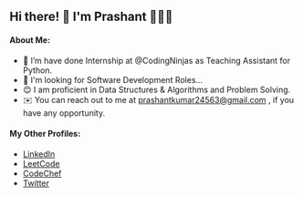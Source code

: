 ## Hi there! 👋 I'm Prashant 👨🏻‍💻

<!-- **mrprashantkumar/mrprashantkumar** is a ✨ _special_ ✨ repository because its `README.md` (this file) appears on your GitHub profile. -->

#### About Me:

- 🔭 I’m have done Internship at @CodingNinjas as Teaching Assistant for Python.
- 🔎 I'm looking for Software Development Roles...
- 😊 I am proficient in Data Structures & Algorithms and Problem Solving.
- ✉️ You can reach out to me at prashantkumar24563@gmail.com , if you have any opportunity.

#### My Other Profiles:

- [LinkedIn](https://www.linkedin.com/in/mrprashant/)
- [LeetCode](https://leetcode.com/mrprashantkumar/)
- [CodeChef](https://www.codechef.com/users/mr_prashantk)
- [Twitter](https://twitter.com/_MrPrashant_)
